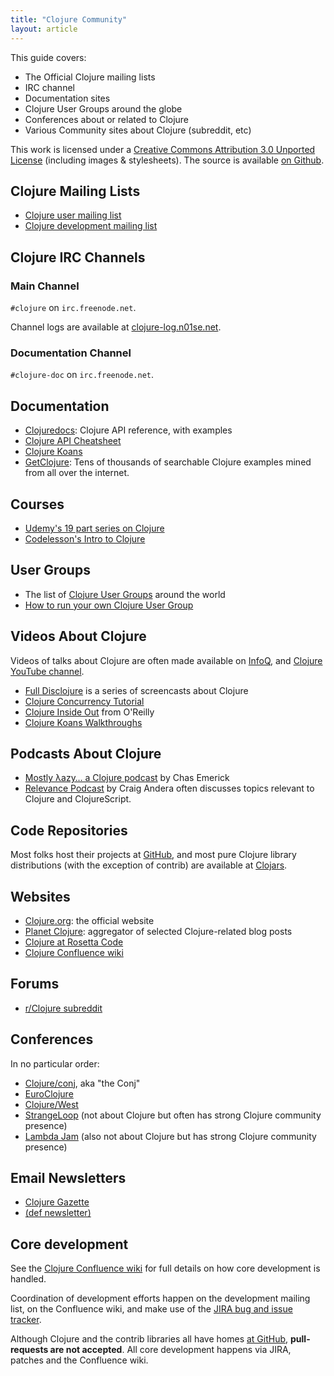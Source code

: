 ```yaml
---
title: "Clojure Community"
layout: article
---
```


This guide covers:

 * The Official Clojure mailing lists
 * IRC channel
 * Documentation sites
 * Clojure User Groups around the globe
 * Conferences about or related to Clojure
 * Various Community sites about Clojure (subreddit, etc)

This work is licensed under a <a rel="license" href="http://creativecommons.org/licenses/by/3.0/">Creative Commons Attribution 3.0 Unported License</a>
(including images & stylesheets). The source is available [on Github](https://github.com/clojuredocs/guides).


## Clojure Mailing Lists

  * [Clojure user mailing list](https://groups.google.com/forum/?fromgroups#!forum/clojure)
  * [Clojure development mailing list](https://groups.google.com/forum/?fromgroups#!forum/clojure-dev)


## Clojure IRC Channels

### Main Channel

`#clojure` on `irc.freenode.net`.

Channel logs are available at [clojure-log.n01se.net](http://clojure-log.n01se.net/).


### Documentation Channel

`#clojure-doc` on `irc.freenode.net`.


## Documentation

  * [Clojuredocs](http://clojuredocs.org/): Clojure API reference, with examples
  * [Clojure API Cheatsheet](http://jafingerhut.github.com/cheatsheet-clj-1.3/cheatsheet-tiptip-no-cdocs-summary.html)
  * [Clojure Koans](http://clojurekoans.com/)
  * [GetClojure](http://www.getclojure.org): Tens of thousands of searchable Clojure examples mined from all over the internet.

## Courses

 * [Udemy's 19 part series on Clojure](http://www.udemy.com/clojure-code)
 * [Codelesson's Intro to Clojure](http://codelesson.com/courses/view/introduction-to-clojure)

## User Groups

 * The list of [Clojure User Groups](http://dev.clojure.org/display/community/Clojure+User+Groups) around the world
 * [How to run your own Clojure User Group](/articles/ecosystem/running_cljug.html)

## Videos About Clojure

Videos of talks about Clojure are often made available on [InfoQ](http://www.infoq.com/clojure), and [Clojure YouTube channel](https://www.youtube.com/user/ClojureTV).

 * [Full Disclojure](http://vimeo.com/channels/fulldisclojure/videos) is a series of screencasts about Clojure
 * [Clojure Concurrency Tutorial](http://pluralsight.com/training/Courses/TableOfContents/clojure-concurrency-tutorial)
 * [Clojure Inside Out](http://shop.oreilly.com/product/0636920030409.do) from O'Reilly
 * [Clojure Koans Walkthroughs](http://www.youtube.com/playlist?list=PL1p6TgkbKXqyOwq6iSkce_EY5YWFHciHt)



## Podcasts About Clojure

 * [Mostly λazy… a Clojure podcast](http://mostlylazy.com/) by Chas Emerick
 * [Relevance Podcast](http://thinkrelevance.com/blog/tags/podcast) by Craig Andera often discusses topics relevant to Clojure and ClojureScript.


## Code Repositories

Most folks host their projects at
[GitHub](https://github.com/languages/Clojure), and most pure Clojure
library distributions (with the exception of contrib) are available at
[Clojars](https://clojars.org/).



## Websites

  * [Clojure.org](http://clojure.org/): the official website
  * [Planet Clojure](http://planet.clojure.in/): aggregator of selected Clojure-related blog posts
  * [Clojure at Rosetta Code](http://rosettacode.org/wiki/Category:Clojure)
  * [Clojure Confluence wiki](http://dev.clojure.org/dashboard.action)


## Forums

 * [r/Clojure subreddit](http://www.reddit.com/r/clojure)


## Conferences

In no particular order:

  * [Clojure/conj](http://clojure-conj.org/), aka "the Conj"
  * [EuroClojure](http://euroclojure.com/)
  * [Clojure/West](http://clojurewest.org/)
  * [StrangeLoop](https://thestrangeloop.com/) (not about Clojure but often has strong Clojure community presence)
  * [Lambda Jam](http://lambdajam.com/) (also not about Clojure but has strong Clojure community presence)


## Email Newsletters

  * [Clojure Gazette](http://www.clojuregazette.com/)
  * [(def newsletter)](http://defnewsletter.com/)


## Core development

See the [Clojure Confluence wiki](http://dev.clojure.org/display/design/Home) for full details on
how core development is handled.

Coordination of development efforts happen on the development mailing list, on the Confluence wiki,
and make use of the [JIRA bug and issue tracker](http://dev.clojure.org/jira/browse/CLJ).

Although Clojure and the contrib libraries all have homes [at GitHub](http://github.com/clojure),
**pull-requests are not accepted**. All core development happens via JIRA, patches and the Confluence wiki.
